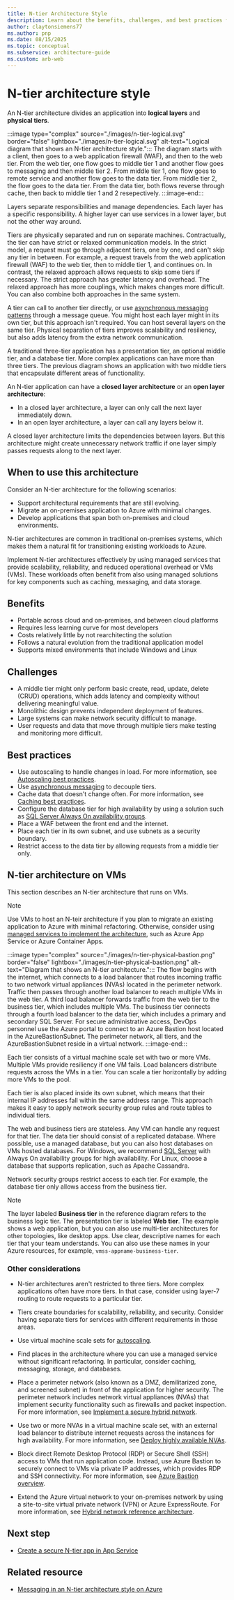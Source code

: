 ```yaml
---
title: N-tier Architecture Style
description: Learn about the benefits, challenges, and best practices for N-tier architectures on Azure, which separates an app into logical layers and physical tiers.
author: claytonsiemens77
ms.author: pnp
ms.date: 08/15/2025
ms.topic: conceptual
ms.subservice: architecture-guide
ms.custom: arb-web
---
```


# N-tier architecture style

An N-tier architecture divides an application into **logical layers** and **physical tiers**.

:::image type="complex" source="./images/n-tier-logical.svg" border="false" lightbox="./images/n-tier-logical.svg" alt-text="Logical diagram that shows an N-tier architecture style.":::
The diagram starts with a client, then goes to a web application firewall (WAF), and then to the web tier. From the web tier, one flow goes to middle tier 1 and another flow goes to messaging and then middle tier 2. From middle tier 1, one flow goes to remote service and another flow goes to the data tier. From middle tier 2, the flow goes to the data tier. From the data tier, both flows reverse through cache, then back to middle tier 1 and 2 resepectively.
:::image-end:::

Layers separate responsibilities and manage dependencies. Each layer has a specific responsibility. A higher layer can use services in a lower layer, but not the other way around.

Tiers are physically separated and run on separate machines. Contractually, the tier can have strict or relaxed communication models. In the strict model, a request must go through adjacent tiers, one by one, and can't skip any tier in between. For example, a request travels from the web application firewall (WAF) to the web tier, then to middle tier 1, and continues on. In contrast, the relaxed approach allows requests to skip some tiers if necessary. The strict approach has greater latency and overhead. The relaxed approach has more couplings, which makes changes more difficult. You can also combine both approaches in the same system.

A tier can call to another tier directly, or use [asynchronous messaging patterns](/azure/service-bus-messaging/service-bus-async-messaging) through a message queue. You might host each layer might in its own tier, but this approach isn't required. You can host several layers on the same tier. Physical separation of tiers improves scalability and resiliency, but also adds latency from the extra network communication.

A traditional three-tier application has a presentation tier, an optional middle tier, and a database tier. More complex applications can have more than three tiers. The previous diagram shows an application with two middle tiers that encapsulate different areas of functionality.

An N-tier application can have a **closed layer architecture** or an **open layer architecture**:

- In a closed layer architecture, a layer can only call the next layer immediately down.
- In an open layer architecture, a layer can call any layers below it.

A closed layer architecture limits the dependencies between layers. But this architecture might create unnecessary network traffic if one layer simply passes requests along to the next layer.

## When to use this architecture

Consider an N-tier architecture for the following scenarios:

- Support architectural requirements that are still evolving.
- Migrate an on-premises application to Azure with minimal changes.
- Develop applications that span both on-premises and cloud environments.

N-tier architectures are common in traditional on-premises systems, which makes them a natural fit for transitioning existing workloads to Azure.

Implement N-tier architectures effectively by using managed services that provide scalability, reliability, and reduced operational overhead or VMs (VMs). These workloads often benefit from also using managed solutions for key components such as caching, messaging, and data storage.

## Benefits

- Portable across cloud and on-premises, and between cloud platforms
- Requires less learning curve for most developers
- Costs relatively little by not rearchitecting the solution
- Follows a natural evolution from the traditional application model
- Supports mixed environments that include Windows and Linux

## Challenges

- A middle tier might only perform basic create, read, update, delete (CRUD) operations, which adds latency and complexity without delivering meaningful value.
- Monolithic design prevents independent deployment of features.
- Large systems can make network security difficult to manage.
- User requests and data that move through multiple tiers make testing and monitoring more difficult.

## Best practices

- Use autoscaling to handle changes in load. For more information, see [Autoscaling best practices][autoscaling].
- Use [asynchronous messaging](/azure/service-bus-messaging/service-bus-async-messaging) to decouple tiers.
- Cache data that doesn't change often. For more information, see [Caching best practices][caching].
- Configure the database tier for high availability by using a solution such as [SQL Server Always On availability groups][sql-always-on].
- Place a WAF between the front end and the internet.
- Place each tier in its own subnet, and use subnets as a security boundary.
- Restrict access to the data tier by allowing requests from a middle tier only.

## N-tier architecture on VMs

This section describes an N-tier architecture that runs on VMs.

> [!NOTE]
> Use VMs to host an N-teir architecture if you plan to migrate an existing application to Azure with minimal refactoring. Otherwise, consider using [managed services to implement the architecture](/azure/app-service/tutorial-secure-ntier-app), such as Azure App Service or Azure Container Apps.

:::image type="complex" source="./images/n-tier-physical-bastion.png" border="false" lightbox="./images/n-tier-physical-bastion.png" alt-text="Diagram that shows an N-tier architecture.":::
The flow begins with the internet, which connects to a load balancer that routes incoming traffic to two network virtual appliances (NVAs) located in the perimeter network. Traffic then passes through another load balancer to reach multiple VMs in the web tier. A third load balancer forwards traffic from the web tier to the business tier, which includes multiple VMs. The business tier connects through a fourth load balancer to the data tier, which includes a primary and secondary SQL Server. For secure administrative access, DevOps personnel use the Azure portal to connect to an Azure Bastion host located in the AzureBastionSubnet. The perimeter network, all tiers, and the AzureBastionSubnet reside in a virtual network.
:::image-end:::

Each tier consists of a virtual machine scale set with two or more VMs. Multiple VMs provide resiliency if one VM fails. Load balancers distribute requests across the VMs in a tier. You can scale a tier horizontally by adding more VMs to the pool.

Each tier is also placed inside its own subnet, which means that their internal IP addresses fall within the same address range. This approach makes it easy to apply network security group rules and route tables to individual tiers.

The web and business tiers are stateless. Any VM can handle any request for that tier. The data tier should consist of a replicated database. Where possible, use a managed database, but you can also host databases on VMs hosted databases. For Windows, we recommend [SQL Server](/azure/azure-sql/virtual-machines/) with Always On availability groups for high availability. For Linux, choose a database that supports replication, such as Apache Cassandra.

Network security groups restrict access to each tier. For example, the database tier only allows access from the business tier.

> [!NOTE]
> The layer labeled **Business tier** in the reference diagram refers to the business logic tier. The presentation tier is labeled **Web tier**. The example shows a web application, but you can also use multi-tier architectures for other topologies, like desktop apps. Use clear, descriptive names for each tier that your team understands. You can also use these names in your Azure resources, for example, `vmss-appname-business-tier`.

### Other considerations

- N-tier architectures aren't restricted to three tiers. More complex applications often have more tiers. In that case, consider using layer-7 routing to route requests to a particular tier.

- Tiers create boundaries for scalability, reliability, and security. Consider having separate tiers for services with different requirements in those areas.

- Use virtual machine scale sets for [autoscaling][autoscaling].

- Find places in the architecture where you can use a managed service without significant refactoring. In particular, consider caching, messaging, storage, and databases.

- Place a perimeter network (also known as a DMZ, demilitarized zone, and screened subnet) in front of the application for higher security. The perimeter network includes network virtual appliances (NVAs) that implement security functionality such as firewalls and packet inspection. For more information, see [Implement a secure hybrid network](/azure/architecture/reference-architectures/dmz/secure-vnet-dmz).

- Use two or more NVAs in a virtual machine scale set, with an external load balancer to distribute internet requests across the instances for high availability. For more information, see [Deploy highly available NVAs][ha-nva].

- Block direct Remote Desktop Protocol (RDP) or Secure Shell (SSH) access to VMs that run application code. Instead, use Azure Bastion to securely connect to VMs via private IP addresses, which provides RDP and SSH connectivity. For more information, see [Azure Bastion overview](/azure/bastion/bastion-overview).

- Extend the Azure virtual network to your on-premises network by using a site-to-site virtual private network (VPN) or Azure ExpressRoute. For more information, see [Hybrid network reference architecture][hybrid-network].

## Next step

- [Create a secure N-tier app in App Service](/azure/app-service/tutorial-secure-ntier-app)

## Related resource

- [Messaging in an N-tier architecture style on Azure](https://docs.particular.net/architecture/azure/n-tier)

[autoscaling]: ../../best-practices/auto-scaling.md
[caching]: ../../best-practices/caching.yml
[ha-nva]: ../../networking/guide/network-virtual-appliance-high-availability.md
[hybrid-network]: ../../reference-architectures/hybrid-networking/index.yml
[sql-always-on]: /sql/database-engine/availability-groups/windows/always-on-availability-groups-sql-server
